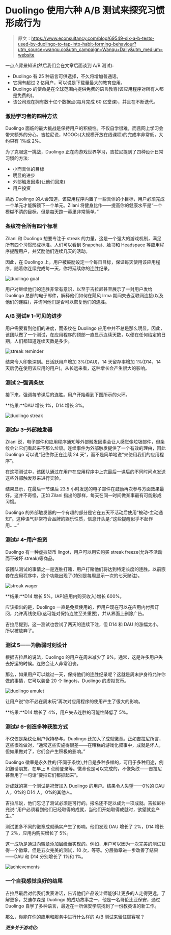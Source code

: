 # Duolingo 使用六种 A/B 测试来探究习惯形成行为

> 原文：<https://www.econsultancy.com/blog/69549-six-a-b-tests-used-by-duolingo-to-tap-into-habit-forming-behaviour?utm_source=wanqu.co&utm_campaign=Wanqu+Daily&utm_medium=website>

一点点背景知识(然后我们会在文章后面谈到 A/B 测试):

*   Duolingo 有 25 种语言可供选择，不久将增加普通话。
*   它拥有超过 2 亿用户，可以说是下载量最大的教育应用。
*   Duolingo 的使命是在全球范围内提供免费的语言教育(该应用程序对所有人都是免费的)。
*   该公司现在拥有数十亿个数据点(每月完成 60 亿堂课)，并且在不断迭代。

### 激励学习者的四种方法

Duolingo 面临的最大挑战是保持用户的积极性。不仅自学很难，而且网上学习会带来额外的分心。吉拉尼说，MOOCs(大规模开放在线课程)的完成率非常低，大约只有 1%或 2%。

为了克服这一挑战，Duolingo 正在向游戏世界学习，吉拉尼提到了四种设计日常习惯的方法:

*   小而具体的目标
*   明显的进步
*   外部触发因素(让他们回来)
*   用户投资

熟悉 Duolingo 的人会知道，该应用程序内置了一些具体的小目标，用户必须完成一个单元才能解锁下一个单元。Zilani 将健身比作——提高你的健康水平是“一个模糊不清的目标，但是每天跑一英里非常简单。”

### 条纹符合所有四个标准

Zilani 和 Duolingo 想要专注于 streak 的力量，这是一个强大的游戏机制，满足所有四个习惯形成标准。人们可以看到 Snapchat、脸书和 Headspace 等应用程序提醒用户，并奖励他们连续几天的活动。

因此，在 Duolingo 上，用户被鼓励设定一个每日目标，保证每天使用该应用程序，随着你连续完成每一天，你将延续你的连胜纪录。

![duolingo goal](img/1bea4cc5bda7be14ec946c24e040b4b8.png)

用户对继续他们的连胜非常有意识，以至于吉拉尼甚至展示了一封用户发给 Duolingo 总部的电子邮件，解释他们如何在飓风 Irma 期间失去互联网连接(以及他们的连胜)，并询问他们是否可以恢复他们的连胜。

### A/B 测试# 1–可见的进步

用户需要看到他们的进度，而条纹在 Duolingo 应用中并不总是那么明显。因此，该团队做了一个测试，在应用程序的顶部一直显示连续天数，以便在任何给定的日期，人们都知道连续天数是多少。

![streak reminder](img/5052a3f30bc01557e9e15c747452f691.png)

结果令人印象深刻。日活跃用户增加 3%(DAU)，14 天留存率增加 1%(D14，14 天后仍在使用该应用的用户)。从长远来看，这种增长会产生很大的影响。

### 测试 2–强调条纹

接下来，强调每节课后的连胜。用户开始看到下图所示的火环。

**结果:**DAU 增长 1%，D14 增长 3%。

![duolingo streak](img/102d62d21aec82cce8ff94f404453a46.png)

### 测试# 3–外部触发器

Zilani 说，电子邮件和应用程序通知等外部触发因素会让人感觉像垃圾邮件，但条纹会让它们看起来不那么垃圾。连续事件为外部触发提供了一个有效的理由，因此 Duolingo 可以说“记住你正在连续 24 天”，而不是简单地说“来使用我们的应用程序”。

在这项测试中，该团队通过在用户在应用程序中上完最后一课后的不同时间点发送这些外部触发器来进行实验。

结果显示，在最后一节课后 23.5 小时发送的电子邮件在鼓励再次参与方面效果最好。这并不奇怪，正如 Zilani 指出的那样，每天在同一时间做某事最有可能形成习惯。

Duolingo 的外部触发器的一个有趣的部分是它在五天不活动后使用“被动-主动通知”。这种语气非常符合品牌的娱乐性质，信息开头是:“这些提醒似乎不起作用……”

### 测试# 4–用户投资

Duolingo 有一种虚拟货币 lingot，用户可以用它购买 streak freeze(允许不活动而不破坏 streak)等商品。

该团队测试的事情之一是连胜打赌，用户打赌他们将达到特定长度的连胜。以前嵌套在应用程序中，这个功能出现了(特别是每周显示一次的七天赌注)。

![streak wager](img/8745cb9d553e74d5a2b0e513e396032b.png)

**结果:**D14 增长 5%，IAP(应用内购买收入)增长 600%。

应该指出的是，Duolingo 一直是免费使用的，但用户现在可以在应用内付费订阅，允许离线使用(这可能对保持连胜至关重要)，并从界面上删除广告。

吉拉尼提到，这一测试也尝试了两天的连续下注，但 D14 和 DAU 的涨幅太小，所以被放弃了。

### 测试 5——为脆弱时刻设计

根据吉拉尼的说法，Duolingo 的用户在周末减少了 9%。通常，这是许多用户失去好运的时候。连败会让人非常沮丧。

那么，如果用户可以跳过一天，保持他们的连胜纪录呢？这就是周末护身符允许你做的事情，它可以装备 20 个 lingots，Duolingo 的虚拟货币。

![duolingo amulet](img/93f5295fae3e57bc31027364c08fd519.png)

让用户说“你不必在周末玩”再次对应用程序的使用产生了很大的影响。

**结果:**D14 增长了 4%，用户失去连胜的可能性降低了 5%。

### 测试# 6–创造多种获胜方式

不仅仅是条纹让用户保持参与。Duolingo 还加入了成就徽章。正如吉拉尼所言，这些很难做对，“通常这些实施得很差——在糟糕的游戏化叙事中，成就是坏人，但如果做对了，它们会产生积极的影响。”

Duolingo 徽章是永久性的(不同于条纹),并且是多种多样的，可用于多种用途，例如邀请朋友、在早上 8 点前登录等。徽章也是可以完成的，不像条纹——吉拉尼甚至用了一句话“要把它们都抓起来”。

对成就的第一个测试是祝贺加入 Duolingo 的用户。结果令人失望——0%的 DAU 人，0%的 D14 人，0%的其他人。

吉拉尼说，他们忘记了测试必须是可行的。报名还不足以成为一项成就。吉拉尼补充说:“用户必须看到他们已经取得的成就，当他们开始取得成就时，欲望就会产生。”

测试更多不同的徽章成就确实产生了影响。他们发现 DAU 增长了 2%，D14 增长了 2%，应用内购买增长了 5%。

这一成功是通过向徽章添加层级而实现的。例如，用户可以因为一次完美的测试获得一个徽章，但是五次完美的测试，10 次，等等。分层徽章进一步改善了结果——DAU 和 D14 分别增长了 1%和 1%。

![achievements](img/0e9e200f7832a9e59107955d9beed5a1.png)

### 一个自我感觉良好的结尾

吉拉尼最后对代表们发表讲话，告诉他们产品设计师能够让更多的人走得更远，了解更多。艾迪尔森是 Duolingo 的成功故事之一，他是一名哥伦比亚保安，通过 Duolingo 自学了多种语言，最近在一所保安学院找到了一份教英语的新工作。

那么，你能在你的应用和服务中进行什么样的 A/B 测试来留住顾客呢？

***更多关于游戏化:***